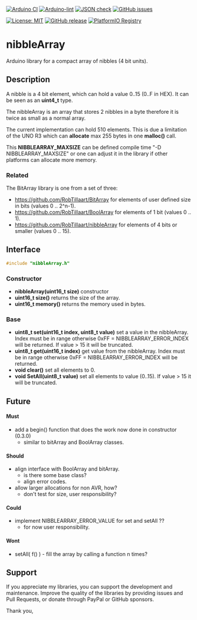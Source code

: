 
[![Arduino CI](https://github.com/RobTillaart/nibbleArray/workflows/Arduino%20CI/badge.svg)](https://github.com/marketplace/actions/arduino_ci)
[![Arduino-lint](https://github.com/RobTillaart/nibbleArray/actions/workflows/arduino-lint.yml/badge.svg)](https://github.com/RobTillaart/nibbleArray/actions/workflows/arduino-lint.yml)
[![JSON check](https://github.com/RobTillaart/nibbleArray/actions/workflows/jsoncheck.yml/badge.svg)](https://github.com/RobTillaart/nibbleArray/actions/workflows/jsoncheck.yml)
[![GitHub issues](https://img.shields.io/github/issues/RobTillaart/nibbleArray.svg)](https://github.com/RobTillaart/nibbleArray/issues)

[![License: MIT](https://img.shields.io/badge/license-MIT-green.svg)](https://github.com/RobTillaart/nibbleArray/blob/master/LICENSE)
[![GitHub release](https://img.shields.io/github/release/RobTillaart/nibbleArray.svg?maxAge=3600)](https://github.com/RobTillaart/nibbleArray/releases)
[![PlatformIO Registry](https://badges.registry.platformio.org/packages/robtillaart/library/nibbleArray.svg)](https://registry.platformio.org/libraries/robtillaart/nibbleArray)


# nibbleArray

Arduino library for a compact array of nibbles (4 bit units).


## Description

A nibble is a 4 bit element, which can hold a value 0..15 (0..F in HEX). 
It can be seen as an **uint4_t** type.

The nibbleArray is an array that stores 2 nibbles in a byte therefore it is 
twice as small as a normal array.

The current implementation can hold 510 elements. This is due a limitation of
the UNO R3 which can **allocate** max 255 bytes in one **malloc()** call.

This **NIBBLEARRAY_MAXSIZE** can be defined compile time "-D NIBBLEARRAY_MAXSIZE" 
or one can adjust it in the library if other platforms can allocate more memory.


### Related

The BitArray library is one from a set of three:

- https://github.com/RobTillaart/BitArray for elements of user defined size in bits (values 0 .. 2^n-1).
- https://github.com/RobTillaart/BoolArray for elements of 1 bit (values 0 .. 1).
- https://github.com/RobTillaart/nibbleArray for elements of 4 bits or smaller (values 0 .. 15).


## Interface

```cpp
#include "nibbleArray.h"
```

### Constructor

- **nibbleArray(uint16_t size)** constructor
- **uint16_t size()** returns the size of the array.
- **uint16_t memory()** returns the memory used in bytes.


### Base

- **uint8_t set(uint16_t index, uint8_t value)** set a value in the nibbleArray.
Index must be in range otherwise 0xFF = NIBBLEARRAY_ERROR_INDEX will be returned.
If value > 15 it will be truncated. 
- **uint8_t get(uint16_t index)** get value from the nibbleArray. 
Index must be in range otherwise 0xFF = NIBBLEARRAY_ERROR_INDEX will be returned.
- **void clear()** set all elements to 0.
- **void SetAll(uint8_t value)** set all elements to value (0..15). 
If value > 15 it will be truncated.


## Future

#### Must

- add a begin() function that does the work now done in constructor (0.3.0)
  - similar to bitArray and BoolArray classes.

#### Should

- align interface with BoolArray and bitArray.
  - is there some base class?
  - align error codes.
- allow larger allocations for non AVR, how?
  - don't test for size, user responsibility?

#### Could

- implement NIBBLEARRAY_ERROR_VALUE for set and setAll ??
  - for now user responsibility.

#### Wont

- setAll( f() ) - fill the array by calling a function n times?


## Support

If you appreciate my libraries, you can support the development and maintenance.
Improve the quality of the libraries by providing issues and Pull Requests, or
donate through PayPal or GitHub sponsors.

Thank you,

